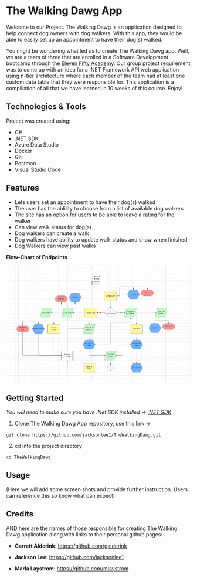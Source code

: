# **The Walking Dawg App**


Welcome to our Project. The Walking Dawg is an application designed to help connect dog owners with dog walkers. With this app, they would be able to easily set up an appointment to have their dog(s) walked. 


 You might be wondering what led us to create The Walking Dawg app. Well, we are a team of three that are enrolled in a Software Development bootcamp through the [Eleven Fifty Academy](https://www.elevenfifty.org/). Our group project requirement was to come up with an idea for a .NET Framework API web application using n-tier architecture where each member of the team  had at least one custom data table that they were responsible for. This application is a complilation of all that we have learned in 10 weeks of this course.  Enjoy! 

## Technologies & Tools
Project was created using:

- C#
- .NET SDK
- Azure Data Studio
- Docker
- Git
- Postman
- Visual Studio Code

## Features
- Lets users set an appointment to have their dog(s) walked
- The user has the ablility to choose from a list of available dog walkers
- The site has an option for users to be able to leave a rating for the walker
- Can view walk status for dog(s)
- Dog walkers can create a walk
- Dog walkers have ability to update walk status and show when finished
- Dog Walkers can view past walks

**Flow-Chart of Endpoints**

![The Walking Dawg Endpoints](./Assets/twdEndPoints.png)


## Getting Started
*You will need to make sure you have .Net SDK installed -> [.NET SDK](https://dotnet.microsoft.com/download)*


1. Clone The Walking Dawg App repository, use this link ->

```shell
git clone https://github.com/jacksonlee1/TheWalkingDawg.git
```
2. cd into the project directory

```shell
cd TheWalkingDawg
```


## Usage
(Here we will add some screen shots and provide further instruction. Users can reference this so know what can expect)

## Credits 

AND here are the names of those responsible for creating The Walking Dawg application along with links to their personal github pages:


 - **Garrett Alderink**: https://github.com/galderink
 
 - **Jackson Lee**: https://github.com/jacksonlee1
 
 - **Marla Laystrom**: https://github.com/mlaystrom
 